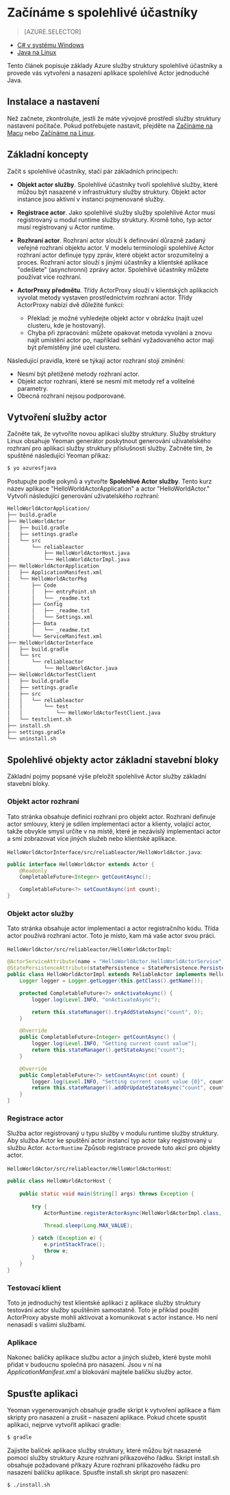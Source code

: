 <properties
   pageTitle="Začínáme s účastníky spolehlivé struktury služby | Microsoft Azure"
   description="Tento kurz vás provede jednotlivými kroky vytvoření ladění a nasazení jednoduché služeb na základě actor pomocí služby struktury spolehlivé účastníky."
   services="service-fabric"
   documentationCenter=".net"
   authors="vturecek"
   manager="timlt"
   editor=""/>

<tags
   ms.service="service-fabric"
   ms.devlang="java"
   ms.topic="article"
   ms.tgt_pltfrm="NA"
   ms.workload="NA"
   ms.date="09/25/2016"
   ms.author="vturecek"/>

# <a name="getting-started-with-reliable-actors"></a>Začínáme s spolehlivé účastníky

> [AZURE.SELECTOR]
- [C# v systému Windows](service-fabric-reliable-actors-get-started.md)
- [Java na Linux](service-fabric-reliable-actors-get-started-java.md)

Tento článek popisuje základy Azure služby struktury spolehlivé účastníky a provede vás vytvoření a nasazení aplikace spolehlivé Actor jednoduché Java.

## <a name="installation-and-setup"></a>Instalace a nastavení
Než začnete, zkontrolujte, jestli že máte vývojové prostředí služby struktury nastavení počítače.
Pokud potřebujete nastavit, přejděte na [Začínáme na Macu](service-fabric-get-started-mac.md) nebo [Začínáme na Linux](service-fabric-get-started-linux.md).

## <a name="basic-concepts"></a>Základní koncepty
Začít s spolehlivé účastníky, stačí pár základních principech:

 * **Objekt actor služby**. Spolehlivé účastníky tvoří spolehlivé služby, které můžou být nasazené v infrastruktury služby struktury. Objekt actor instance jsou aktivní v instanci pojmenované služby.
 
 * **Registrace actor**. Jako spolehlivé služby služby spolehlivé Actor musí registrovaný u modul runtime služby struktury. Kromě toho, typ actor musí registrovaný u Actor runtime.
 
 * **Rozhraní actor**. Rozhraní actor slouží k definování důrazně zadaný veřejné rozhraní objektu actor. V modelu terminologii spolehlivé Actor rozhraní actor definuje typy zpráv, které objekt actor srozumitelný a proces. Rozhraní actor slouží s jinými účastníky a klientské aplikace "odešlete" (asynchronní) zprávy actor. Spolehlivé účastníky můžete používat více rozhraní.
 
 * **ActorProxy předmětu**. Třídy ActorProxy slouží v klientských aplikacích vyvolat metody vystaven prostřednictvím rozhraní actor. Třídy ActorProxy nabízí dvě důležité funkcí:
    * Překlad: je možné vyhledejte objekt actor v obrázku (najít uzel clusteru, kde je hostovaný).
    * Chyba při zpracování: můžete opakovat metoda vyvolání a znovu najít umístění actor po, například selhání vyžadovaného actor mají být přemístěny jiné uzel clusteru.

Následující pravidla, které se týkají actor rozhraní stojí zmínění:

- Nesmí být přetížené metody rozhraní actor.
- Objekt actor rozhraní, které se nesmí mít metody ref a volitelné parametry.
- Obecná rozhraní nejsou podporované.

## <a name="create-an-actor-service"></a>Vytvoření služby actor
Začněte tak, že vytvoříte novou aplikaci služby struktury. Služby struktury Linux obsahuje Yeoman generátor poskytnout generování uživatelského rozhraní pro aplikaci služby struktury příslušnosti služby. Začněte tím, že spuštěné následující Yeoman příkaz:

```bash
$ yo azuresfjava
```

Postupujte podle pokynů a vytvořte **Spolehlivé Actor služby**. Tento kurz název aplikace "HelloWorldActorApplication" a actor "HelloWorldActor." Vytvoří následující generování uživatelského rozhraní:

```bash
HelloWorldActorApplication/
├── build.gradle
├── HelloWorldActor
│   ├── build.gradle
│   ├── settings.gradle
│   └── src
│       └── reliableactor
│           ├── HelloWorldActorHost.java
│           └── HelloWorldActorImpl.java
├── HelloWorldActorApplication
│   ├── ApplicationManifest.xml
│   └── HelloWorldActorPkg
│       ├── Code
│       │   ├── entryPoint.sh
│       │   └── _readme.txt
│       ├── Config
│       │   ├── _readme.txt
│       │   └── Settings.xml
│       ├── Data
│       │   └── _readme.txt
│       └── ServiceManifest.xml
├── HelloWorldActorInterface
│   ├── build.gradle
│   └── src
│       └── reliableactor
│           └── HelloWorldActor.java
├── HelloWorldActorTestClient
│   ├── build.gradle
│   ├── settings.gradle
│   ├── src
│   │   └── reliableactor
│   │       └── test
│   │           └── HelloWorldActorTestClient.java
│   └── testclient.sh
├── install.sh
├── settings.gradle
└── uninstall.sh
```

## <a name="reliable-actors-basic-building-blocks"></a>Spolehlivé objekty actor základní stavební bloky

Základní pojmy popsané výše přeložit spolehlivé Actor služby základní stavební bloky.

### <a name="actor-interface"></a>Objekt actor rozhraní

Tato stránka obsahuje definici rozhraní pro objekt actor. Rozhraní definuje actor smlouvy, který je sdílen implementaci actor a klienty, volající actor, takže obvykle smysl určíte v na místě, které je nezávislý implementaci actor a smí zobrazovat více jiných služeb nebo klientské aplikace.

`HelloWorldActorInterface/src/reliableactor/HelloWorldActor.java`:

```java
public interface HelloWorldActor extends Actor {
    @Readonly   
    CompletableFuture<Integer> getCountAsync();

    CompletableFuture<?> setCountAsync(int count);
}
```

### <a name="actor-service"></a>Objekt actor služby 
Tato stránka obsahuje actor implementaci a actor registračního kódu. Třída actor používá rozhraní actor. Toto je místo, kam má vaše actor svou práci.

`HelloWorldActor/src/reliableactor/HelloWorldActorImpl`:

```java
@ActorServiceAttribute(name = "HelloWorldActor.HelloWorldActorService")
@StatePersistenceAttribute(statePersistence = StatePersistence.Persisted)
public class HelloWorldActorImpl extends ReliableActor implements HelloWorldActor {
    Logger logger = Logger.getLogger(this.getClass().getName());

    protected CompletableFuture<?> onActivateAsync() {
        logger.log(Level.INFO, "onActivateAsync");

        return this.stateManager().tryAddStateAsync("count", 0);
    }

    @Override
    public CompletableFuture<Integer> getCountAsync() {
        logger.log(Level.INFO, "Getting current count value");
        return this.stateManager().getStateAsync("count");
    }

    @Override
    public CompletableFuture<?> setCountAsync(int count) {
        logger.log(Level.INFO, "Setting current count value {0}", count);
        return this.stateManager().addOrUpdateStateAsync("count", count, (key, value) -> count > value ? count : value);
    }
}
```

### <a name="actor-registration"></a>Registrace actor

Služba actor registrovaný u typu služby v modulu runtime služby struktury. Aby služba Actor ke spuštění actor instancí typ actor taky registrovaný u službu Actor. `ActorRuntime` Způsob registrace provede tuto akci pro objekty actor.

`HelloWorldActor/src/reliableactor/HelloWorldActorHost`:

```java
public class HelloWorldActorHost {
    
    public static void main(String[] args) throws Exception {
        
        try {
            ActorRuntime.registerActorAsync(HelloWorldActorImpl.class, (context, actorType) -> new ActorServiceImpl(context, actorType, ()-> new HelloWorldActorImpl()), Duration.ofSeconds(10));

            Thread.sleep(Long.MAX_VALUE);
            
        } catch (Exception e) {
            e.printStackTrace();
            throw e;
        }
    }
}
```

### <a name="test-client"></a>Testovací klient

Toto je jednoduchý test klientské aplikaci z aplikace služby struktury testování actor služby spuštěním samostatně. Toto je příklad použití ActorProxy abyste mohli aktivovat a komunikovat s actor instance. Ho není nenasadí s vašimi službami.

### <a name="the-application"></a>Aplikace 

Nakonec balíčky aplikace službu actor a jiných služeb, které byste mohli přidat v budoucnu společná pro nasazení. Jsou v ní na *ApplicationManifest.xml* a blokování majitele balíčku služby actor.

## <a name="run-the-application"></a>Spusťte aplikaci

Yeoman vygenerovaných obsahuje gradle skript k vytvoření aplikace a flám skripty pro nasazení a zrušit – nasazení aplikace. Pokud chcete spustit aplikaci, nejprve vytvořit aplikaci gradle:

```bash
$ gradle
```

Zajistíte balíček aplikace služby struktury, které můžou být nasazené pomocí služby struktury Azure rozhraní příkazového řádku. Skript install.sh obsahuje požadované příkazy Azure rozhraní příkazového řádku pro nasazení balíčku aplikace. Spusťte install.sh skript pro nasazení:

```bask
$ ./install.sh
```
